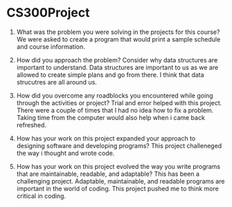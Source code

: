 # CS300Project

1. What was the problem you were solving in the projects for this course?
We were asked to create a program that would print a sample schedule and course information.

2. How did you approach the problem? Consider why data structures are important to understand.
Data structures are important to us as we are allowed to create simple plans and go from there. I think that data strucutres are all around us.

3. How did you overcome any roadblocks you encountered while going through the activities or project?
Trial and error helped with this project. There were a couple of times that I had no idea how to fix a problem. Taking time from the computer would also help when i came back refreshed.

4. How has your work on this project expanded your approach to designing software and developing programs?
This project challeneged the way i thought and wrote code.

5. How has your work on this project evolved the way you write programs that are maintainable, readable, and adaptable?
This has been a challenging project. Adaptable, maintainable, and readable programs are important in the world of coding. This project pushed me to think more critical in coding.
